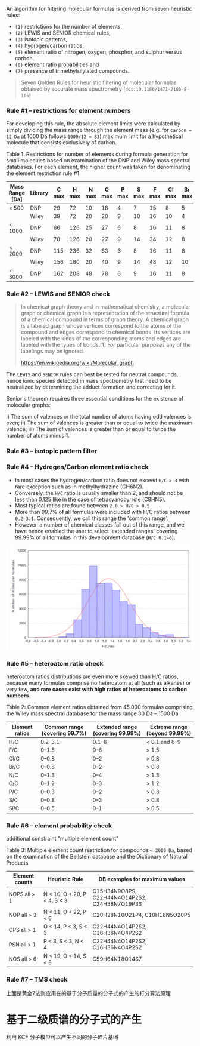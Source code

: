An algorithm for filtering molecular formulas is derived from seven heuristic rules: 

+ ``(1)`` restrictions for the number of elements, 
+ ``(2)`` LEWIS and SENIOR chemical rules, 
+ ``(3)`` isotopic patterns, 
+ ``(4)`` hydrogen/carbon ratios, 
+ ``(5)`` element ratio of nitrogen, oxygen, phosphor, and sulphur versus carbon, 
+ ``(6)`` element ratio probabilities and 
+ ``(7)`` presence of trimethylsilylated compounds.

> Seven Golden Rules for heuristic filtering of molecular formulas obtained by accurate mass spectrometry (``doi:10.1186/1471-2105-8-105``)


### Rule #1 – restrictions for element numbers

For developing this rule, the absolute element limits were calculated by simply dividing the mass range through the element mass (e.g. for ``carbon = 12 Da`` at 1000 Da follows ``1000/12 = 83``) maximum limit for a hypothetical molecule that consists exclusively of carbon.

Table 1: Restrictions for number of elements during formula generation for small molecules based on examination of the DNP and Wiley mass spectral databases. For each element, the higher count was taken for denominating the element restriction rule #1

|Mass Range [Da]|Library|C max|H max|N max|O max|P max|S max|F max|Cl max|Br max|Si max|
|---------------|-------|-----|-----|-----|-----|-----|-----|-----|------|------|------|
|     < 500     |  DNP  |  29 |  72 | 10  | 18  |  4  |  7  |  15 |  8   |   5  |      |
|               | Wiley |  39 |  72 | 20  | 20  |  9  |  10 |  16 |  10  |   4  |  8   |
|     < 1000    |  DNP  |  66 | 126 | 25  | 27  |  6  |  8  |  16 |  11  |   8  |      |
|               | Wiley |  78 | 126 | 20  | 27  |  9  |  14 |  34 |  12  |   8  |  14  |
|     < 2000    |  DNP  | 115 | 236 | 32  | 63  |  6  |  8  |  16 |  11  |   8  |      |
|               | Wiley | 156 | 180 | 20  | 40  |  9  |  14 |  48 |  12  |  10  |  15  |
|     < 3000    |  DNP  | 162 | 208 | 48  | 78  |  6  |  9  |  16 |  11  |   8  |      |


### Rule #2 – LEWIS and SENIOR check

> In chemical graph theory and in mathematical chemistry, a molecular graph or chemical graph is a representation of the structural formula of a chemical compound in terms of graph theory. A chemical graph is a labeled graph whose vertices correspond to the atoms of the compound and edges correspond to chemical bonds. Its vertices are labeled with the kinds of the corresponding atoms and edges are labeled with the types of bonds.[1] For particular purposes any of the labelings may be ignored.
>
> https://en.wikipedia.org/wiki/Molecular_graph

The ``LEWIS`` and ``SENIOR`` rules can best be tested for neutral compounds, hence ionic species detected in mass spectrometry first need to be neutralized by determining
the adduct formation and correcting for it.

Senior's theorem requires three essential conditions for the existence of molecular graphs:

i) The sum of valences or the total number of atoms having odd valences is even;
ii) The sum of valences is greater than or equal to twice the maximum valence;
iii) The sum of valences is greater than or equal to twice the number of atoms minus 1.

### Rule #3 – isotopic pattern filter

### Rule #4 – Hydrogen/Carbon element ratio check

+ In most cases the hydrogen/carbon ratio does not exceed ``H/C > 3`` with rare exception such as in methylhydrazine (CH6N2).
+ Conversely, the ``H/C`` ratio is usually smaller than 2, and should not be less than 0.125 like in the case of tetracyanopyrrole (C8HN5).
+ Most typical ratios are found between ``2.0 > H/C > 0.5``
+ More than 99.7% of all formulas were included with H/C ratios between ``0.2–3.1``. Consequently, we call this range the 'common range'.
+ However, a number of chemical classes fall out of this range, and we have hence enabled the user to select 'extended ranges' covering 99.99% of all formulas in this development database (``H/C 0.1–6``).

![](./HC_ratio.PNG)

### Rule #5 – heteroatom ratio check

heteroatom ratios distributions are even more skewed than H/C ratios, because many formulas comprise no heteroatom at all (such as alkanes) or very few, **and rare cases exist with high ratios of heteroatoms to carbon numbers.**

Table 2: Common element ratios obtained from 45.000 formulas comprising the Wiley mass spectral database for the mass range 30 Da – 1500 Da 

|Element ratios|Common range (covering 99.7%)|Extended range (covering 99.99%)|Extreme range (beyond 99.99%)|
|--------------|-----------------------------|--------------------------------|-----------------------------|
|     H/C      |           0.2–3.1           |             0.1–6              |         < 0.1 and 6–9       |
|     F/C      |             0–1.5           |               0–6              |         > 1.5               |
|    Cl/C      |             0–0.8           |               0–2              |         > 0.8               |
|    Br/C      |             0–0.8           |               0–2              |         > 0.8               |
|     N/C      |             0–1.3           |               0–4              |         > 1.3               |
|     O/C      |             0–1.2           |               0–3              |         > 1.2               |
|     P/C      |             0–0.3           |               0–2              |         > 0.3               |
|     S/C      |             0–0.8           |               0–3              |         > 0.8               |
|    Si/C      |             0–0.5           |               0–1              |         > 0.5               |

### Rule #6 – element probability check

additional constraint "multiple element count"

Table 3: Multiple element count restriction for compounds ``< 2000 Da``, based on the examination of the Beilstein database and the Dictionary of Natural Products

|Element counts|      Heuristic Rule        |       DB examples for maximum values        |
|--------------|----------------------------|---------------------------------------------|
| NOPS all > 1 |N < 10, O < 20, P < 4, S < 3|C15H34N9O8PS, C22H44N4O14P2S2, C24H38N7O19P3S|
|  NOP all > 3 |N < 11, O < 22, P < 6       |C20H28N10O21P4, C10H18N5O20P5                |
|  OPS all > 1 |O < 14, P < 3,  S < 3       |C22H44N4O14P2S2, C16H36N4O4P2S2              |
|  PSN all > 1 |P < 3,  S < 3,  N < 4       |C22H44N4O14P2S2, C16H36N4O4P2S2              |
|  NOS all > 6 |N < 19, O < 14, S < 8       |C59H64N18O14S7                               |

### Rule #7 – TMS check


上面是黄金7法则应用在的基于分子质量的分子式的产生的打分算法原理

# 基于二级质谱的分子式的产生

利用 KCF 分子模型可以产生不同的分子碎片基团